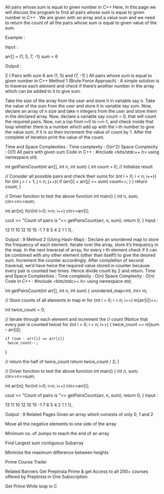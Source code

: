 All pairs whose sum is equal to given number in C++
Here, in this page we will discuss the program to find all pairs whose sum is equal to given number in C++ . We are given with an array and a value sum and we need to return the count of all the pairs whose sum is equal to given value of the sum.

Example :

Input :

arr[] = {1, 5, 7, -1}   sum = 6

Output :

2 ( Pairs with sum 6 are (1, 5) and (7, -1) )
All pairs whose sum is equal to given number in C++
Method 1 (Brute Force Approach) :
A simple solution is to traverse each element and check if there’s another number in the array which can be added to it to give sum. 

Take the size of the array from the user and store it in variable say n.
Take the value of the sum from the user and store it in variable say sum.
Now, declare an array of n size and take n integers from the  user and store them in the declared array.
Now, declare a variable say count = 0, that will count the required pairs.
Now, run a lop from i=0 to i=n-1, and check inside that loop whether there is a number which add up with the i-th number to give the value sum, if it is so then increment the value of count by 1.
After the complete of iteration print the value of the count.
 
Time and Space Complexities :
Time complexity : O(n^2)
Space Complexity : O(1)
All pairs with given sum
Code in C++ :
#include <bits/stdc++.h>
using namespace std;

int getPairsCount(int arr[], int n, int sum)
{
  int count = 0; // Initialize result

  // Consider all possible pairs and check their sums
  for (int i = 0; i < n; i++){
     for (int j = i + 1; j < n; j++){
        if (arr[i] + arr[j] == sum)
          count++;
     }
  }
  return count;
}

// Driver function to test the above function
int main()
{ 
   int n, sum;
   cin>>n>>sum;

   int arr[n];
   for(int i=0; i<n; i++) cin>>arr[i];

   cout << "Count of pairs is "<< getPairsCount(arr, n, sum);
   return 0;
}
Input :

13 11
10 12 10 15 -1 7 6 5 4 2 1 1 1}, 

Output : 
9
Method 2 (Using Hash-Map) :
Declare an unordered map to store the frequency of each element.
Iterate over the array, store it’s frequency in the map.
In the next traversal of array, for every i-th element check if it can be combined with any other element (other than itself!) to give the desired sum. Increment the counter accordingly.
After completion of second traversal, we’d have twice the required value stored in counter because every pair is counted two times. Hence divide count by 2 and return.
Time and Space Complexities :
Time complexity : O(n)
Space Complexity : O(n)
Code in C++ :
#include <bits/stdc++.h>
using namespace std;

int getPairsCount(int arr[], int n, int sum)
{
  unordered_map<int, int> m;

  // Store counts of all elements in map m
  for (int i = 0; i < n; i++)
    m[arr[i]]++;

  int twice_count = 0;

  // iterate through each element and increment the
  // count (Notice that every pair is counted twice)
  for (int i = 0; i < n; i++) {
    twice_count += m[sum - arr[i]];

    if (sum - arr[i] == arr[i])
     twice_count--;
  }

  // return the half of twice_count
  return twice_count / 2;
}

// Driver function to test the above function
int main()
{ 
  int n, sum;
  cin>>n>>sum;

  int arr[n];
  for(int i=0; i<n; i++) cin>>arr[i];

  cout << "Count of pairs is "<< getPairsCount(arr, n, sum);
  return 0;
}
Input :

13 11
10 12 10 15 -1 7 6 5 4 2 1 1 1}, 

Output : 
9
Related Pages
Given an array which consists of only 0, 1 and 2

Move all the negative elements to one side of the array

Minimum no. of Jumps to reach the end of an array 

Find Largest sum contiguous Subarray

Minimize the maximum difference between heights 

Prime Course Trailer

Related Banners
Get PrepInsta Prime & get Access to all 200+ courses offered by PrepInsta in One Subscription

Get Prime
While loop in C
